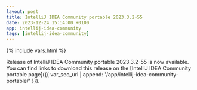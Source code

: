 ```yaml
---
layout: post
title: IntelliJ IDEA Community portable 2023.3.2-55
date: 2023-12-24 15:14:00 +0100
app: intellij-idea-community
tags: [intellij-idea-community]
---
```

{% include vars.html %}

Release of IntelliJ IDEA Community portable 2023.3.2-55 is now available.<br />
You can find links to download this release on the [IntelliJ IDEA Community portable page]({{ var_seo_url | append: '/app/intellij-idea-community-portable/' }}).
